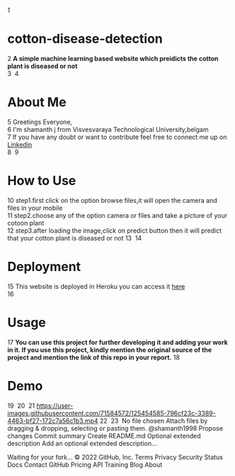
1
# cotton-disease-detection  
2
**A simple machine learning based website which preidicts the cotton plant is diseased or not**  
3
​
4
# About Me   
5
Greetings Everyone,    
6
I'm shamanth j from Visvesvaraya Technological University,belgam   
7
If you have any doubt or want to contribute feel free to connect  me up on [Linkedin](linkedin.com/in/shamanth-j-4865a820a)  
8
​
9
# How to Use    
10
step1.first click on the option browse files,it will open the camera and files in your mobile  
11
step2.choose any of the option camera or files and take a picture of your cotoon plant  
12
step3.after loading the image,click on predict button then it will predict that your cotton plant is diseased or not
13
​
14
# Deployment   
15
This website is deployed in Heroku you can access it [here](https://cotton-disease-prediction-1.herokuapp.com/)   
16
# Usage  
17
**You can use this project for further developing it and adding your work in it. If you use this project, kindly mention the original source of the project and mention the link of this repo in your report.**
18
# Demo  
19
​
20
​
21
https://user-images.githubusercontent.com/71584572/125454585-796cf23c-3389-4463-bf27-172c7a56c1b3.mp4
22
​
23
​
No file chosen
Attach files by dragging & dropping, selecting or pasting them.
@shamanth1998
Propose changes
Commit summary
Create README.md
Optional extended description
Add an optional extended description…
  
 Waiting for your fork…
© 2022 GitHub, Inc.
Terms
Privacy
Security
Status
Docs
Contact GitHub
Pricing
API
Training
Blog
About
